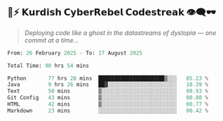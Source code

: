 ## 🧠⚡ 𝗞𝘂𝗿𝗱𝗶𝘀𝗵 𝗖𝘆𝗯𝗲𝗿𝗥𝗲𝗯𝗲𝗹 𝗖𝗼𝗱𝗲𝘀𝘁𝗿𝗲𝗮𝗸 👁️‍🗨️🕶️  
> *Deploying code like a ghost in the datastreams of dystopia — one commit at a time...*  

<!--START_SECTION:waka-->

```python
From: 26 February 2025 - To: 27 August 2025

Total Time: 90 hrs 54 mins

Python       77 hrs 28 mins  █████████████████████▒░░░   85.23 %
Java         9 hrs 26 mins   ██▓░░░░░░░░░░░░░░░░░░░░░░   10.39 %
Text         50 mins         ▒░░░░░░░░░░░░░░░░░░░░░░░░   00.93 %
Git Config   43 mins         ▒░░░░░░░░░░░░░░░░░░░░░░░░   00.80 %
HTML         42 mins         ▒░░░░░░░░░░░░░░░░░░░░░░░░   00.77 %
Markdown     23 mins         ░░░░░░░░░░░░░░░░░░░░░░░░░   00.42 %
```

<!--END_SECTION:waka-->
